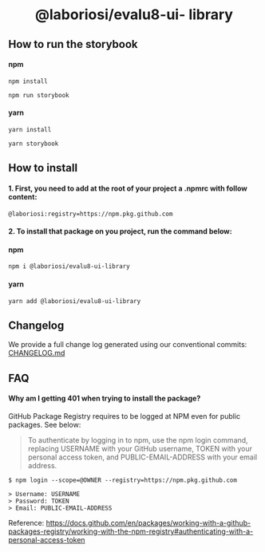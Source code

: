 <h1 align="center">@laboriosi/evalu8-ui-
library</h1>

## How to run the storybook

#### npm

```
npm install

```

```
npm run storybook

```

#### yarn

```
yarn install

```

```
yarn storybook

```

## How to install

#### 1. First, you need to add at the root of your project a .npmrc with follow content:

```
@laboriosi:registry=https://npm.pkg.github.com
```

#### 2. To install that package on you project, run the command below:

#### npm

```shell
npm i @laboriosi/evalu8-ui-library
```

#### yarn

```shell
yarn add @laboriosi/evalu8-ui-library
```

## Changelog

We provide a full change log generated using our conventional commits:
[CHANGELOG.md](https://github.com/laboriosi/evalu8-ui-library/blob/main/CHANGELOG.md)

## FAQ

#### Why am I getting 401 when trying to install the package?

GitHub Package Registry requires to be logged at NPM even for public packages. See below:

> To authenticate by logging in to npm, use the npm login command, replacing USERNAME with your GitHub username, TOKEN with your personal access token, and PUBLIC-EMAIL-ADDRESS with your email address.

```
$ npm login --scope=@OWNER --registry=https://npm.pkg.github.com

> Username: USERNAME
> Password: TOKEN
> Email: PUBLIC-EMAIL-ADDRESS
```

Reference: https://docs.github.com/en/packages/working-with-a-github-packages-registry/working-with-the-npm-registry#authenticating-with-a-personal-access-token
